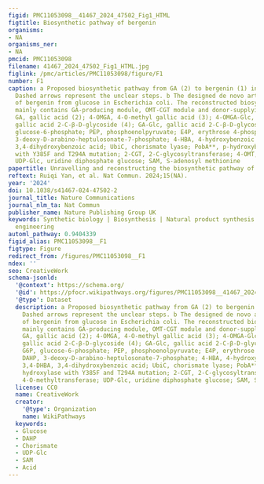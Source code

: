 ```yaml
---
figid: PMC11053098__41467_2024_47502_Fig1_HTML
figtitle: Biosynthetic pathway of bergenin
organisms:
- NA
organisms_ner:
- NA
pmcid: PMC11053098
filename: 41467_2024_47502_Fig1_HTML.jpg
figlink: /pmc/articles/PMC11053098/figure/F1
number: F1
caption: a Proposed biosynthetic pathway from GA (2) to bergenin (1) in A. japonica.
  Dashed arrows represent the unclear steps. b The designed de novo artificial biosynthesis
  of bergenin from glucose in Escherichia coli. The reconstructed biosynthetic pathway
  mainly contains GA-producing module, OMT-CGT module and donor-supplying module.
  GA, gallic acid (2); 4-OMGA, 4-O-methyl gallic acid (3); 4-OMGA-Glc, 4-O-methyl
  gallic acid 2-C-β-D-glycoside (4); GA-Glc, gallic acid 2-C-β-D-glycoside (5); G6P,
  glucose-6-phosphate; PEP, phosphoenolpyruvate; E4P, erythrose 4-phosphate; DAHP,
  3-deoxy-D-arabino-heptulosonate-7-phosphate; 4-HBA, 4-hydroxybenzoic acid; 3,4-DHBA,
  3,4-dihydroxybenzoic acid; UbiC, chorismate lyase; PobA**, p-hydroxybenzoate hydroxylase
  with Y385F and T294A mutation; 2-CGT, 2-C-glycosyltransferase; 4-OMT, 4-O-methyltransferase;
  UDP-Glc, uridine diphosphate glucose; SAM, S-adenosyl methionine
papertitle: Unravelling and reconstructing the biosynthetic pathway of bergenin
reftext: Ruiqi Yan, et al. Nat Commun. 2024;15(NA).
year: '2024'
doi: 10.1038/s41467-024-47502-2
journal_title: Nature Communications
journal_nlm_ta: Nat Commun
publisher_name: Nature Publishing Group UK
keywords: Synthetic biology | Biosynthesis | Natural product synthesis | Metabolic
  engineering
automl_pathway: 0.9404339
figid_alias: PMC11053098__F1
figtype: Figure
redirect_from: /figures/PMC11053098__F1
ndex: ''
seo: CreativeWork
schema-jsonld:
  '@context': https://schema.org/
  '@id': https://pfocr.wikipathways.org/figures/PMC11053098__41467_2024_47502_Fig1_HTML.html
  '@type': Dataset
  description: a Proposed biosynthetic pathway from GA (2) to bergenin (1) in A. japonica.
    Dashed arrows represent the unclear steps. b The designed de novo artificial biosynthesis
    of bergenin from glucose in Escherichia coli. The reconstructed biosynthetic pathway
    mainly contains GA-producing module, OMT-CGT module and donor-supplying module.
    GA, gallic acid (2); 4-OMGA, 4-O-methyl gallic acid (3); 4-OMGA-Glc, 4-O-methyl
    gallic acid 2-C-β-D-glycoside (4); GA-Glc, gallic acid 2-C-β-D-glycoside (5);
    G6P, glucose-6-phosphate; PEP, phosphoenolpyruvate; E4P, erythrose 4-phosphate;
    DAHP, 3-deoxy-D-arabino-heptulosonate-7-phosphate; 4-HBA, 4-hydroxybenzoic acid;
    3,4-DHBA, 3,4-dihydroxybenzoic acid; UbiC, chorismate lyase; PobA**, p-hydroxybenzoate
    hydroxylase with Y385F and T294A mutation; 2-CGT, 2-C-glycosyltransferase; 4-OMT,
    4-O-methyltransferase; UDP-Glc, uridine diphosphate glucose; SAM, S-adenosyl methionine
  license: CC0
  name: CreativeWork
  creator:
    '@type': Organization
    name: WikiPathways
  keywords:
  - Glucose
  - DAHP
  - Chorismate
  - UDP-Glc
  - SAM
  - Acid
---
```

